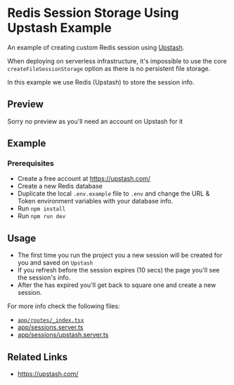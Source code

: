 # Redis Session Storage Using Upstash Example

An example of creating custom Redis session using [Upstash](https://upstash.com/).

When deploying on serverless infrastructure, it's impossible to use the core `createFileSessionStorage` option as there is no persistent file storage.

In this example we use Redis (Upstash) to store the session info.

## Preview

Sorry no preview as you'll need an account on Upstash for it

## Example

### Prerequisites

- Create a free account at https://upstash.com/
- Create a new Redis database
- Duplicate the local `.env.example` file to `.env` and change the URL & Token environment variables
  with your database info.
- Run `npm install`
- Run `npm run dev`

## Usage

- The first time you run the project you a new session will be created for you and saved on `Upstash`
- If you refresh before the session expires (10 secs) the page you'll see the session's info.
- After the has expired you'll get back to square one and create a new session.

For more info check the following files:

- [`app/routes/_index.tsx`](app/routes/_index.tsx)
- [app/sessions.server.ts](app/sessions.server.ts)
- [app/sessions/upstash.server.ts](app/sessions/upstash.server.ts)

## Related Links

- https://upstash.com/

